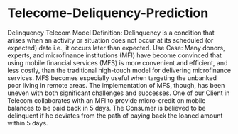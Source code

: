 # Telecome-Deliquency-Prediction
Delinquency Telecom Model Definition: Delinquency is a condition that arises when an activity or situation does not occur at its scheduled (or expected) date i.e., it occurs later than expected.
Use Case: Many donors, experts, and microfinance institutions (MFI) have become convinced that using mobile financial services (MFS) is more convenient and efficient, and less costly, than the traditional high-touch model for delivering microfinance services. MFS becomes especially useful when targeting the unbanked poor living in remote areas. The implementation of MFS, though, has been uneven with both significant challenges and successes.
One of our Client in Telecom collaborates with an MFI to provide micro-credit on mobile balances to be paid back in 5 days. The Consumer is believed to be delinquent if he deviates from the path of paying back the loaned amount within 5 days.
